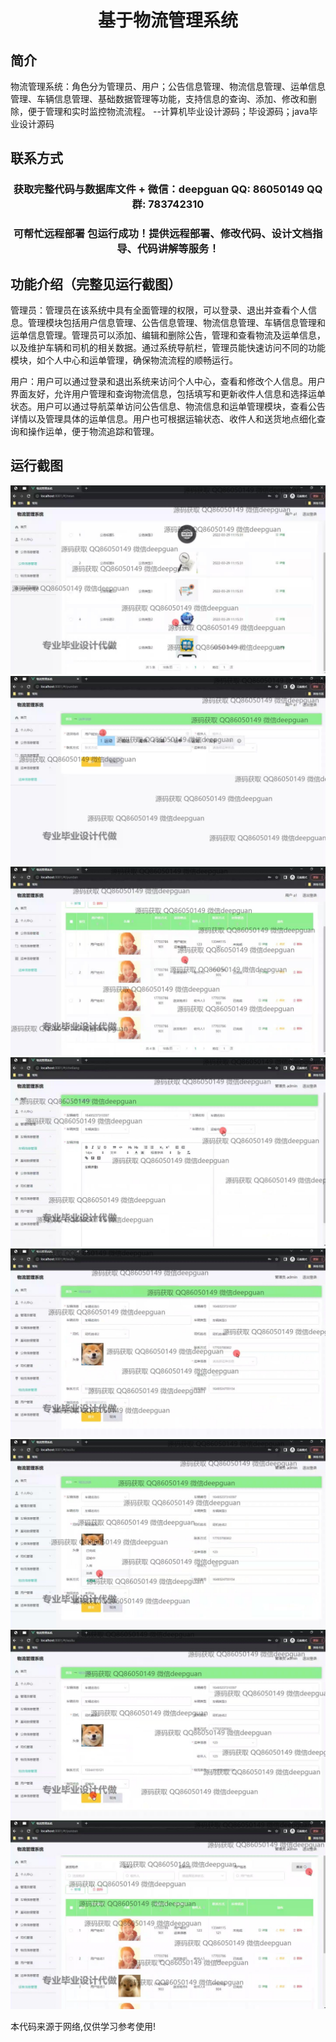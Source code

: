 <p><h1 align="center">基于物流管理系统</h1></p>

## 简介
物流管理系统：角色分为管理员、用户；公告信息管理、物流信息管理、运单信息管理、车辆信息管理、基础数据管理等功能，支持信息的查询、添加、修改和删除，便于管理和实时监控物流流程。    --计算机毕业设计源码；毕设源码；java毕业设计源码


## 联系方式
<p><h3 align="center">获取完整代码与数据库文件 + 微信：deepguan QQ: 86050149 QQ群: 783742310</h3></p>
<p><h3 align="center">可帮忙远程部署 包运行成功！提供远程部署、修改代码、设计文档指导、代码讲解等服务！</h3></p>

## 功能介绍（完整见运行截图）
管理员：管理员在该系统中具有全面管理的权限，可以登录、退出并查看个人信息。管理模块包括用户信息管理、公告信息管理、物流信息管理、车辆信息管理和运单信息管理。管理员可以添加、编辑和删除公告，管理和查看物流及运单信息，以及维护车辆和司机的相关数据。通过系统导航栏，管理员能快速访问不同的功能模块，如个人中心和运单管理，确保物流流程的顺畅运行。

用户：用户可以通过登录和退出系统来访问个人中心，查看和修改个人信息。用户界面友好，允许用户管理和查询物流信息，包括填写和更新收件人信息和选择运单状态。用户可以通过导航菜单访问公告信息、物流信息和运单管理模块，查看公告详情以及管理具体的运单信息。用户也可根据运输状态、收件人和送货地点细化查询和操作运单，便于物流追踪和管理。


## 运行截图
![](img/001.jpg)
![](img/002.jpg)
![](img/003.jpg)
![](img/004.jpg)
![](img/005.jpg)
![](img/006.jpg)
![](img/007.jpg)
![](img/008.jpg)

<p>本代码来源于网络,仅供学习参考使用!</p>
